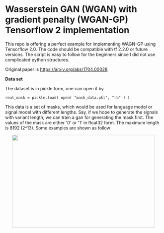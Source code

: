 # Wasserstein GAN (WGAN) with gradient penalty (WGAN-GP) Tensorflow 2 implementation

This repo is offering a perfect example for implementing WAGN-GP using Tensorflow 2.0. The code should be compatible with tf 2.2.0 or future versions.
The script is easy to follow for the beginners since I did not use complicated python structures. 

Original paper is https://arxiv.org/abs/1704.00028

**Data set**

The dataset is in pickle form, one can open it by

```
real_mask = pickle.load( open( "mask_data.pkl", "rb" ) )
```
This data is a set of masks, which would be used for language model or signal model with different lengths. Say, if we hope to generate the signals with variant length, we can train a gan for generating the mask first. The values of the mask are either '0' or '1' in float32 form. The maximum length is 8192 (2^13). Some examples are shown as follow


<p align="center">
  <img width="460" height="300" src="https://github.com/bigmao8576/WGAN_GP_MASK/blob/master/real_data.png">
</p>
